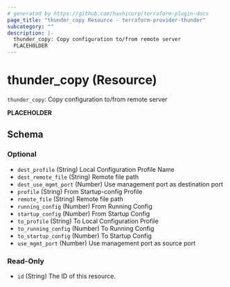 ```yaml
---
# generated by https://github.com/hashicorp/terraform-plugin-docs
page_title: "thunder_copy Resource - terraform-provider-thunder"
subcategory: ""
description: |-
  thunder_copy: Copy configuration to/from remote server
  PLACEHOLDER
---
```


# thunder_copy (Resource)

`thunder_copy`: Copy configuration to/from remote server

__PLACEHOLDER__



<!-- schema generated by tfplugindocs -->
## Schema

### Optional

- `dest_profile` (String) Local Configuration Profile Name
- `dest_remote_file` (String) Remote file path
- `dest_use_mgmt_port` (Number) Use management port as destination port
- `profile` (String) From Startup-config Profile
- `remote_file` (String) Remote file path
- `running_config` (Number) From Running Config
- `startup_config` (Number) From Startup Config
- `to_profile` (String) To Local Configuration Profile
- `to_running_config` (Number) To Running Config
- `to_startup_config` (Number) To Startup Config
- `use_mgmt_port` (Number) Use management port as source port

### Read-Only

- `id` (String) The ID of this resource.



